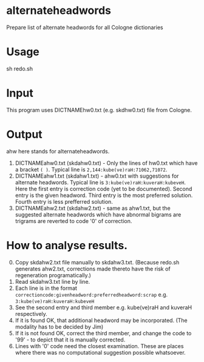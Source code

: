 # alternateheadwords
Prepare list of alternate headwords for all Cologne dictionaries

# Usage
sh redo.sh

# Input
This program uses DICTNAMEhw0.txt (e.g. skdhw0.txt) file from Cologne.

# Output
ahw here stands for alternateheadwords.
1. DICTNAMEahw0.txt (skdahw0.txt) - Only the lines of hw0.txt which have a bracket `( )`. Typical line is `2,144:kube(ve)raH:71062,71072`. 
2. DICTNAMEahw1.txt (skdahw1.txt) - ahw0.txt with suggestions for alternate headwords. Typical line is `3:kube(ve)raH:kuveraH:kubeveH`. Here the first entry is correction code (yet to be documented). Second entry is the given headword. Third entry is the most preferred solution. Fourth entry is less prefferred solution.
3. DICTNAMEahw2.txt (skdahw2.txt) - same as ahw1.txt, but the suggested alternate headwords which have abnormal bigrams are trigrams are reverted to code '0' of correction.

# How to analyse results.
0. Copy skdahw2.txt file manually to skdahw3.txt. (Because redo.sh generates ahw2.txt, corrections made thereto have the risk of regeneration programatically.)
1. Read skdahw3.txt line by line.
2. Each line is in the format `correctioncode:givenheadword:preferredheadword:scrap` e.g. `3:kube(ve)raH:kuveraH:kubeveH`
3. See the second entry and third member e.g. kube(ve)raH and kuveraH respectively.
4. If it is found OK, that additional headword may be incorporated. (The modality has to be decided by Jim)
5. If it is not found OK, correct the third member, and change the code to '99' - to depict that it is manually corrected.
6. Lines with '0' code need the closest examination. These are places where there was no computational suggestion possible whatsoever.


